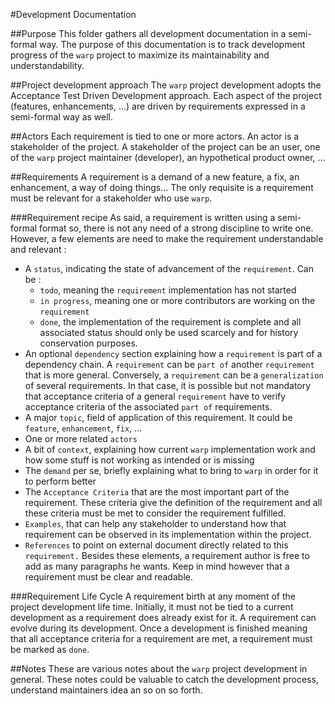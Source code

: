 #Development Documentation

##Purpose
This folder gathers all development documentation in a semi-formal way.
The purpose of this documentation is to track development progress of the
`warp` project to maximize its maintainability and understandability.

##Project development approach
The `warp` project development adopts the Acceptance Test Driven Development
approach.
Each aspect of the project (features, enhancements, ...) are driven by
requirements expressed in a semi-formal way as well.

##Actors
Each requirement is tied to one or more actors.
An actor is a stakeholder of the project.
A stakeholder of the project can be an user, one of the `warp` project
maintainer (developer), an hypothetical product owner, ...

##Requirements
A requirement is a demand of a new feature, a fix, an enhancement, a way of
doing things...
The only requisite is a requirement must be relevant for a stakeholder who use
`warp`.

###Requirement recipe
As said, a requirement is written using a semi-formal format so, there is not
any need of a strong discipline to write one.
However, a few elements are need to make the requirement understandable and
relevant :
- A `status`, indicating the state of advancement of the `requirement`. Can be :
  - `todo`, meaning the `requirement` implementation has not started
  - `in progress`, meaning one or more contributors are working on the
    `requirement`
  - `done`, the implementation of the requirement is complete and all associated
    status should only be used scarcely and for history conservation purposes.
- An optional `dependency` section explaining how a `requirement` is part of a
  dependency chain. A `requirement` can be `part of` another `requirement` that
  is more general. Conversely, a `requirement` can be a `generalization` of
  several requirements. In that case, it is possible but not mandatory that
  acceptance criteria of a general `requirement` have to verify acceptance
  criteria of the associated `part of` requirements.
- A major `topic`, field of application of this requirement. It could be
  `feature`, `enhancement`, `fix`, ...
- One or more related `actors`
- A bit of `context`, explaining how current `warp` implementation work and how
  some stuff is not working as intended or is missing
- The `demand` per se, briefly explaining what to bring to `warp` in order for
  it to perform better
- The `Acceptance Criteria` that are the most important part of the requirement.
  These criteria give the definition of the requirement and all these criteria
  must be met to consider the requirement fulfilled.
- `Examples`, that can help any stakeholder to understand how that requirement
  can be observed in its implementation within the project.
- `References` to point on external document directly related to this
  `requirement.`
Besides these elements, a requirement author is free to add as many paragraphs
he wants. Keep in mind however that a requirement must be clear and readable.

###Requirement Life Cycle
A requirement birth at any moment of the project development life time.
Initially, it must not be tied to a current development as a requirement does
already exist for it.
A requirement can evolve during its development.
Once a development is finished meaning that all acceptance criteria for a
requirement are met, a requirement must be marked as `done`.

##Notes
These are various notes about the `warp` project development in general.
These notes could be valuable to catch the development process, understand
maintainers idea an so on so forth.
